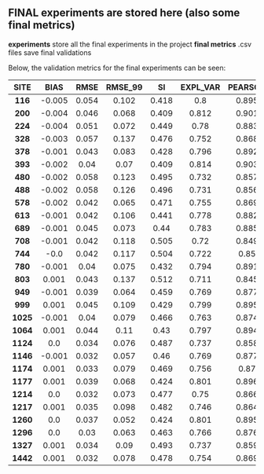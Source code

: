 FINAL experiments are stored here (also some final metrics)
---------------------------------------------------

**experiments** store all the final experiments in the project
**final metrics** .csv files save final validations

Below, the validation metrics for the final experiments can be seen:

| **SITE** | BIAS   | RMSE  | RMSE_99 | SI    | EXPL_VAR | PEARSON | SPEARMAN | KGE   | KGE_BETA | KGE_GAMMA |
|:--------:|:------:|:-----:|:-------:|:-----:|:--------:|:-------:|:--------:|:-----:|:--------:|:---------:|
| **116**  | -0.005 | 0.054 | 0.102   | 0.418 | 0.8      | 0.895   | 0.887    | 0.821 | 1.101    | 0.897     |
| **200**  | -0.004 | 0.046 | 0.068   | 0.409 | 0.812    | 0.901   | 0.893    | 0.834 | 1.098    | 0.909     |
| **224**  | -0.004 | 0.051 | 0.072   | 0.449 | 0.78     | 0.883   | 0.877    | 0.797 | 1.112    | 0.877     |
| **328**  | -0.003 | 0.057 | 0.137   | 0.476 | 0.752    | 0.868   | 0.864    | 0.773 | 1.08     | 0.834     |
| **378**  | -0.001 | 0.043 | 0.083   | 0.428 | 0.796    | 0.892   | 0.888    | 0.828 | 1.02     | 0.867     |
| **393**  | -0.002 | 0.04  | 0.07    | 0.409 | 0.814    | 0.903   | 0.897    | 0.857 | 1.074    | 0.925     |
| **480**  | -0.002 | 0.058 | 0.123   | 0.495 | 0.732    | 0.857   | 0.848    | 0.756 | 1.07     | 0.815     |
| **488**  | -0.002 | 0.058 | 0.126   | 0.496 | 0.731    | 0.856   | 0.847    | 0.755 | 1.069    | 0.814     |
| **578**  | -0.002 | 0.042 | 0.065   | 0.471 | 0.755    | 0.869   | 0.862    | 0.79  | 1.083    | 0.858     |
| **613**  | -0.001 | 0.042 | 0.106   | 0.441 | 0.778    | 0.882   | 0.871    | 0.825 | 1.018    | 0.873     |
| **689**  | -0.001 | 0.045 | 0.073   | 0.44  | 0.783    | 0.885   | 0.881    | 0.815 | 1.019    | 0.857     |
| **708**  | -0.001 | 0.042 | 0.118   | 0.505 | 0.72     | 0.849   | 0.84     | 0.76  | 1.042    | 0.818     |
| **744**  | -0.0   | 0.042 | 0.117   | 0.504 | 0.722    | 0.85    | 0.843    | 0.757 | 1.014    | 0.808     |
| **780**  | -0.001 | 0.04  | 0.075   | 0.432 | 0.794    | 0.891   | 0.889    | 0.821 | 1.035    | 0.862     |
| **803**  | 0.001  | 0.043 | 0.137   | 0.512 | 0.711    | 0.845   | 0.842    | 0.733 | 0.962    | 0.786     |
| **949**  | -0.001 | 0.039 | 0.064   | 0.459 | 0.769    | 0.877   | 0.875    | 0.807 | 1.037    | 0.856     |
| **999**  | 0.001  | 0.045 | 0.109   | 0.429 | 0.799    | 0.895   | 0.89     | 0.812 | 0.961    | 0.849     |
| **1025** | -0.001 | 0.04  | 0.079   | 0.466 | 0.763    | 0.874   | 0.869    | 0.804 | 1.041    | 0.855     |
| **1064** | 0.001  | 0.044 | 0.11    | 0.43  | 0.797    | 0.894   | 0.889    | 0.803 | 0.955    | 0.84      |
| **1124** | 0.0    | 0.034 | 0.076   | 0.487 | 0.737    | 0.858   | 0.847    | 0.808 | 0.986    | 0.871     |
| **1146** | -0.001 | 0.032 | 0.057   | 0.46  | 0.769    | 0.877   | 0.868    | 0.826 | 1.033    | 0.881     |
| **1174** | 0.001  | 0.033 | 0.079   | 0.469 | 0.756    | 0.87    | 0.855    | 0.806 | 0.963    | 0.861     |
| **1177** | 0.001  | 0.039 | 0.068   | 0.424 | 0.801    | 0.896   | 0.89     | 0.829 | 0.978    | 0.866     |
| **1214** | 0.0    | 0.032 | 0.073   | 0.477 | 0.75     | 0.866   | 0.852    | 0.81  | 0.978    | 0.867     |
| **1217** | 0.001  | 0.035 | 0.098   | 0.482 | 0.746    | 0.864   | 0.839    | 0.799 | 0.945    | 0.863     |
| **1260** | 0.0    | 0.037 | 0.052   | 0.424 | 0.801    | 0.895   | 0.89     | 0.84  | 0.994    | 0.879     |
| **1296** | 0.0    | 0.03  | 0.063   | 0.463 | 0.766    | 0.876   | 0.862    | 0.815 | 0.98     | 0.865     |
| **1327** | 0.001  | 0.034 | 0.09    | 0.493 | 0.737    | 0.859   | 0.821    | 0.797 | 0.953    | 0.862     |
| **1442** | 0.001  | 0.032 | 0.078   | 0.478 | 0.754    | 0.869   | 0.843    | 0.778 | 0.936    | 0.833     |